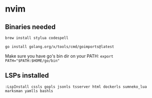 # nvim

## Binaries needed

```bash
brew install stylua codespell
```

```bash
go install golang.org/x/tools/cmd/goimports@latest
```

Make sure you have go's bin dir on your PATH: `export PATH="$PATH:$HOME/go/bin"`

## LSPs installed

```vim
:LspInstall cssls gopls jsonls tsserver html dockerls sumneko_lua marksman yamlls bashls
```

